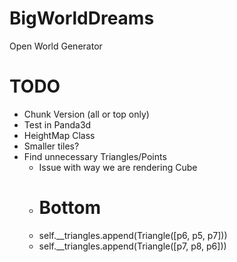 # BigWorldDreams
Open World Generator

# TODO
- Chunk Version (all or top only)
- Test in Panda3d
- HeightMap Class
- Smaller tiles?
- Find unnecessary Triangles/Points
    - Issue with way we are rendering Cube
    - # Bottom
    - self.__triangles.append(Triangle([p6, p5, p7]))
    - self.__triangles.append(Triangle([p7, p8, p6]))